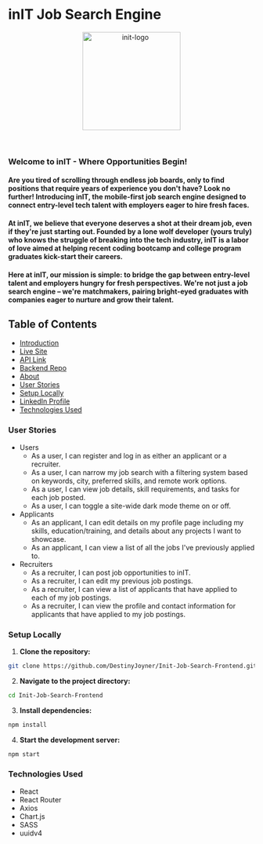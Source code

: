 # inIT Job Search Engine

<p align="center">
  <img src="src/Assets/LOGO.png" alt="init-logo" height="200px"/>
</p>

<br>

### Welcome to inIT - Where Opportunities Begin!

#### Are you tired of scrolling through endless job boards, only to find positions that require years of experience you don't have? Look no further! Introducing inIT, the mobile-first job search engine designed to connect entry-level tech talent with employers eager to hire fresh faces.

#### At inIT, we believe that everyone deserves a shot at their dream job, even if they're just starting out. Founded by a lone wolf developer (yours truly) who knows the struggle of breaking into the tech industry, inIT is a labor of love aimed at helping recent coding bootcamp and college program graduates kick-start their careers.

#### Here at inIT, our mission is simple: to bridge the gap between entry-level talent and employers hungry for fresh perspectives. We're not just a job search engine – we're matchmakers, pairing bright-eyed graduates with companies eager to nurture and grow their talent.

## Table of Contents

- [Introduction](#inIT-Job-Search-Engine)
- [Live Site](#init-live-site)
- [API Link](#init-api-link)
- [Backend Repo](#init-backend-repo)
- [About](#welcome-to-init---where-opportunities-begin)
- [User Stories](#user-stories)
- [Setup Locally](#setup-locally)
- [LinkedIn Profile](https://www.linkedin.com/in/destinyjoyner/)
- [Technologies Used](#technologies-used)

### User Stories
- Users
  - As a user, I can register and log in as either an applicant or a recruiter.
  - As a user, I can narrow my job search with a filtering system based on keywords, city, preferred skills, and remote work options.
  - As a user, I can view job details, skill requirements, and tasks for each job posted.
  - As a user, I can toggle a site-wide dark mode theme on or off.
- Applicants
  - As an applicant, I can edit details on my profile page including my skills, education/training, and details about any projects I want to showcase.
  - As an applicant, I can view a list of all the jobs I've previously applied to.
- Recruiters
  - As a recruiter, I can post job opportunities to inIT.
  - As a recruiter, I can edit my previous job postings.
  - As a recruiter, I can view a list of applicants that have applied to each of my job postings.
  - As a recruiter, I can view the profile and contact information for applicants that have applied to my job postings.

### Setup Locally

1. **Clone the repository:**
```bash 
git clone https://github.com/DestinyJoyner/Init-Job-Search-Frontend.git
   ```
2. **Navigate to the project directory:**
```bash
cd Init-Job-Search-Frontend
```
3. **Install dependencies:**
```bash
npm install
```
4. **Start the development server:**
```bash
npm start
```

### Technologies Used
- React
- React Router
- Axios
- Chart.js
- SASS
- uuidv4

<!-- [inIT Live Site](https://init-job-search-engine.netlify.app/)

[inIT API Link](https://init-job-search.onrender.com/)

[inIT Backend Repo](https://github.com/DestinyJoyner/Init-Job-Search-Backend) -->